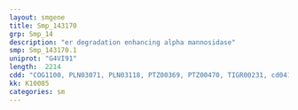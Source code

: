 ```yaml
---
layout: smgene
title: Smp_143170
grp: Smp_14
description: "er degradation enhancing alpha mannosidase"
smp: Smp_143170.1
uniprot: "G4VI91"
length:  2214
cdd: "COG1100, PLN03071, PLN03118, PTZ00369, PTZ00470, TIGR00231, cd04139, cl04955, cl21455, pfam00071, pfam01532, pfam08477, smart00173"
kk: K10085
categories: sm
---
```

